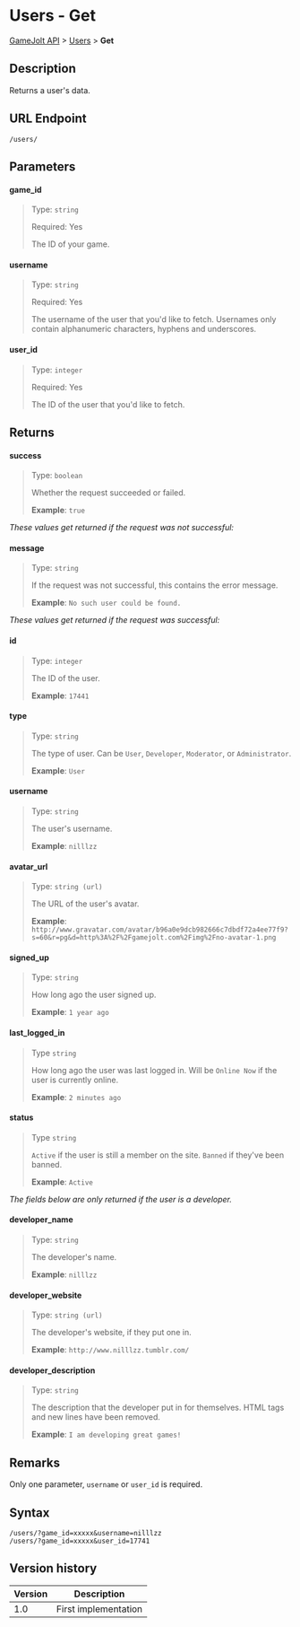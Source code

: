 # Users - Get

[GameJolt API](../index.md) > [Users](index.md) > __Get__

## Description

Returns a user's data.

## URL Endpoint

```
/users/
```

## Parameters

#### game_id
> Type: `string`
>
> Required: Yes
>
> The ID of your game.

#### username
> Type: `string`
>
> Required: Yes
>
> The username of the user that you'd like to fetch. Usernames only contain alphanumeric characters, hyphens and underscores.

#### user_id
> Type: `integer`
>
> Required: Yes
>
> The ID of the user that you'd like to fetch.

## Returns

#### success
> Type: `boolean`
>
> Whether the request succeeded or failed.
>
> __Example__: `true`

_These values get returned if the request was not successful:_

#### message
> Type: `string`
>
> If the request was not successful, this contains the error message.
>
> __Example__: `No such user could be found.`

_These values get returned if the request was successful:_

#### id
> Type: `integer`
>
> The ID of the user.
>
> __Example__: `17441`

#### type
> Type: `string`
>
> The type of user. Can be `User`, `Developer`, `Moderator`, or `Administrator`.
>
> __Example__: `User`

#### username
> Type: `string`
>
> The user's username.
>
> __Example__: `nilllzz`

#### avatar_url
> Type: `string (url)`
>
> The URL of the user's avatar.
>
> __Example__: `http://www.gravatar.com/avatar/b96a0e9dcb982666c7dbdf72a4ee77f9?s=60&r=pg&d=http%3A%2F%2Fgamejolt.com%2Fimg%2Fno-avatar-1.png`

#### signed_up
> Type: `string`
>
> How long ago the user signed up.
>
> __Example__: `1 year ago`

#### last_logged_in
> Type `string`
>
> How long ago the user was last logged in. Will be `Online Now` if the user is currently online.
>
> __Example__: `2 minutes ago`

#### status
> Type `string`
>
> `Active` if the user is still a member on the site. `Banned` if they've been banned.
>
> __Example__: `Active`

_The fields below are only returned if the user is a developer._

#### developer_name
> Type: `string`
>
> The developer's name.
>
> __Example__: `nilllzz`

#### developer_website
> Type: `string (url)`
>
> The developer's website, if they put one in.
>
> __Example__: `http://www.nilllzz.tumblr.com/`

#### developer_description
> Type: `string`
>
> The description that the developer put in for themselves. HTML tags and new lines have been removed.
>
> __Example__: `I am developing great games!`

## Remarks

Only one parameter, `username` or `user_id` is required.

## Syntax

```
/users/?game_id=xxxxx&username=nilllzz
/users/?game_id=xxxxx&user_id=17741
```

## Version history

Version		 | Description
---			 | ---
1.0			 | First implementation